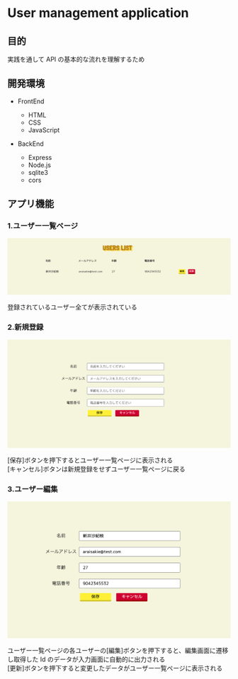 # User management application

## 目的

実践を通して API の基本的な流れを理解するため

## 開発環境

- FrontEnd

  - HTML
  - CSS
  - JavaScript

- BackEnd

  - Express
  - Node.js
  - sqlite3
  - cors

## アプリ機能

### 1.ユーザー一覧ページ

![](/img/usersListphoto.png)

登録されているユーザー全てが表示されている

### 2.新規登録

![](/img/signupphoto.png)

[保存]ボタンを押下するとユーザー一覧ページに表示される  
[キャンセル]ボタンは新規登録をせずユーザー一覧ページに戻る

### 3.ユーザー編集

![](/img/editPhoto.png)

ユーザー一覧ページの各ユーザーの[編集]ボタンを押下すると、編集画面に遷移し取得した Id のデータが入力画面に自動的に出力される  
[更新]ボタンを押下すると変更したデータがユーザー一覧ページに表示される
